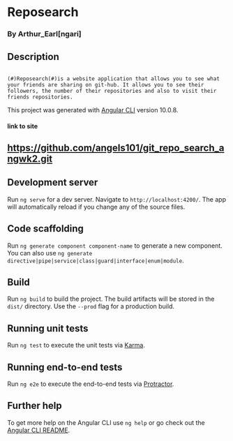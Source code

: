 # Reposearch
### By Arthur_Earl[ngari]

## Description

                                                            (#)Reposearch(#)is a website application that allows you to see what your friends are sharing on git-hub. It allows you to see their followers, the number of their repositories and also to visit their friends repositories.


This project was generated with [Angular CLI](https://github.com/angular/angular-cli) version 10.0.8.
#### link to site
##  https://github.com/angels101/git_repo_search_angwk2.git



## Development server

Run `ng serve` for a dev server. Navigate to `http://localhost:4200/`. The app will automatically reload if you change any of the source files.

## Code scaffolding

Run `ng generate component component-name` to generate a new component. You can also use `ng generate directive|pipe|service|class|guard|interface|enum|module`.

## Build

Run `ng build` to build the project. The build artifacts will be stored in the `dist/` directory. Use the `--prod` flag for a production build.

## Running unit tests

Run `ng test` to execute the unit tests via [Karma](https://karma-runner.github.io).

## Running end-to-end tests

Run `ng e2e` to execute the end-to-end tests via [Protractor](http://www.protractortest.org/).

## Further help

To get more help on the Angular CLI use `ng help` or go check out the [Angular CLI README](https://github.com/angular/angular-cli/blob/master/README.md).
